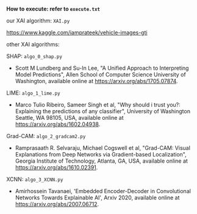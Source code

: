 **How to execute: refer to ```execute.txt```**

our XAI algorithm: ```XAI.py```

https://www.kaggle.com/iamprateek/vehicle-images-gti

other XAI algorithms:

SHAP: ```algo_0_shap.py```
 * Scott M Lundberg and Su-In Lee, "A Unified Approach to Interpreting
Model Predictions", Allen School of Computer Science University of Washington, available online at https://arxiv.org/abs/1705.07874.

LIME: ```algo_1_lime.py```
 * Marco Tulio Ribeiro, Sameer Singh et al, "Why should i trust you?: Explaining the predictions of any classifier", University of Washington Seattle, WA 98105, USA, available online at https://arxiv.org/abs/1602.04938.

Grad-CAM: ```algo_2_gradcam2.py```
 * Ramprasaath R. Selvaraju, Michael Cogswell et al, "Grad-CAM: Visual Explanations from Deep Networks via Gradient-based Localization", Georgia Institute of Technology, Atlanta, GA, USA, available online at https://arxiv.org/abs/1610.02391.

XCNN: ```algo_3_XCNN.py```
 * Amirhossein Tavanaei, 'Embedded Encoder-Decoder in Convolutional Networks Towards Explainable AI', Arxiv 2020, available online at https://arxiv.org/abs/2007.06712.
